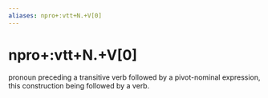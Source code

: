 ```yaml
---
aliases: npro+:vtt+N.+V[0]
---
```

# npro+:vtt+N.+V[0]

pronoun preceding a transitive verb followed by a pivot-nominal expression, this construction being followed by a verb.